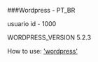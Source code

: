 ###Wordpress - PT_BR

usuario id - 1000

WORDPRESS_VERSION 5.2.3

How to use: ['wordpress']('https://hub.docker.com/_/wordpress')


